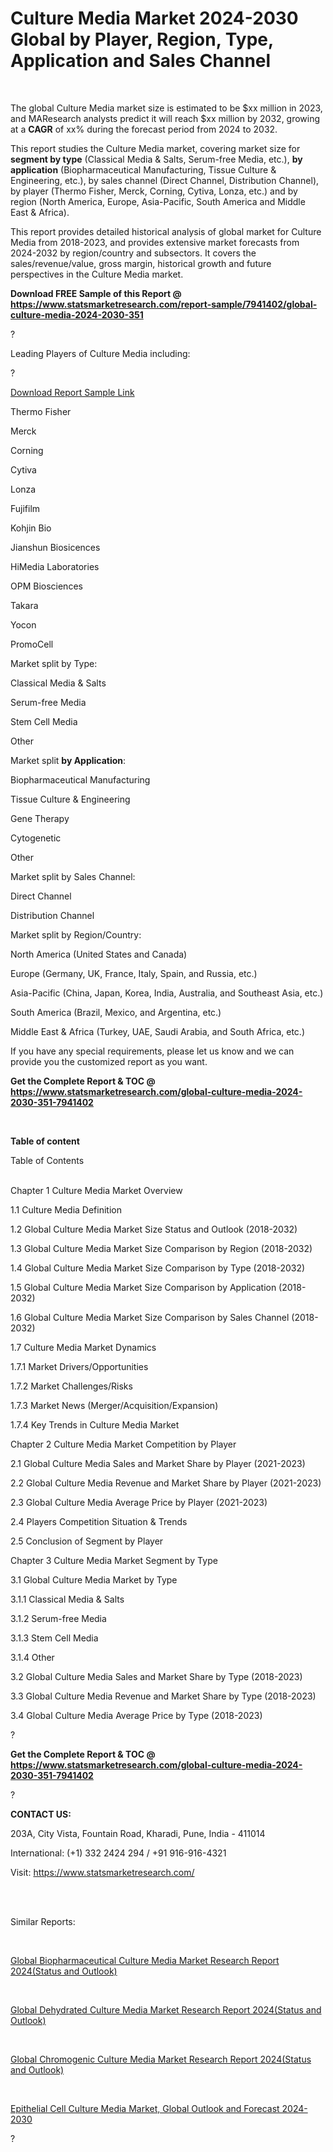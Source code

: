 <h1>Culture Media Market 2024-2030 Global by Player, Region, Type, Application and Sales Channel</h1><br/><p>The global Culture Media market size is estimated to be $xx million in 2023, and MAResearch analysts predict it will reach $xx million by 2032, growing at a <strong>CAGR</strong> of xx% during the forecast period from 2024 to 2032.</p>
 
 
 
 <p>This report studies the Culture Media market, covering market size for <strong>segment by type</strong> (Classical Media & Salts, Serum-free Media, etc.), <strong>by application</strong> (Biopharmaceutical Manufacturing, Tissue Culture & Engineering, etc.), by sales channel (Direct Channel, Distribution Channel), by player (Thermo Fisher, Merck, Corning, Cytiva, Lonza, etc.) and by region (North America, Europe, Asia-Pacific, South America and Middle East & Africa).</p>
 
 
 
 <p>This report provides detailed historical analysis of global market for Culture Media from 2018-2023, and provides extensive market forecasts from 2024-2032 by region/country and subsectors. It covers the sales/revenue/value, gross margin, historical growth and future perspectives in the Culture Media market.</p>
 
 
 
 <div><b>Download FREE Sample of this Report @ <a href="https://www.statsmarketresearch.com/download-free-sample/7941402/global-culture-media-2024-2030-351">https://www.statsmarketresearch.com/report-sample/7941402/global-culture-media-2024-2030-351</a></b></div>
 
 
 
 <p>? </p>
 
 
 
 <p>Leading Players of Culture Media including:</p>
 
 
 
 <p>? </p>
 
 
 
 <p><a href="https://www.statsmarketresearch.com/download-free-sample/7941402/global-culture-media-2024-2030-351">Download Report Sample Link</a></p>
 
 
 
 <p>Thermo Fisher</p>
 
 
 
 <p>Merck</p>
 
 
 
 <p>Corning</p>
 
 
 
 <p>Cytiva</p>
 
 
 
 <p>Lonza</p>
 
 
 
 <p>Fujifilm</p>
 
 
 
 <p>Kohjin Bio</p>
 
 
 
 <p>Jianshun Biosicences</p>
 
 
 
 <p>HiMedia Laboratories</p>
 
 
 
 <p>OPM Biosciences</p>
 
 
 
 <p>Takara</p>
 
 
 
 <p>Yocon</p>
 
 
 
 <p>PromoCell</p>
 
 
 
 <p>Market split by Type:</p>
 
 
 
 <p>Classical Media & Salts</p>
 
 
 
 <p>Serum-free Media</p>
 
 
 
 <p>Stem Cell Media</p>
 
 
 
 <p>Other</p>
 
 
 
 <p>Market split <strong>by Application</strong>:</p>
 
 
 
 <p>Biopharmaceutical Manufacturing</p>
 
 
 
 <p>Tissue Culture & Engineering</p>
 
 
 
 <p>Gene Therapy</p>
 
 
 
 <p>Cytogenetic</p>
 
 
 
 <p>Other</p>
 
 
 
 <p>Market split by Sales Channel:</p>
 
 
 
 <p>Direct Channel</p>
 
 
 
 <p>Distribution Channel</p>
 
 
 
 <p>Market split by Region/Country:</p>
 
 
 
 <p>North America (United States and Canada)</p>
 
 
 
 <p>Europe (Germany, UK, France, Italy, Spain, and Russia, etc.)</p>
 
 
 
 <p>Asia-Pacific (China, Japan, Korea, India, Australia, and Southeast Asia, etc.)</p>
 
 
 
 <p>South America (Brazil, Mexico, and Argentina, etc.)</p>
 
 
 
 <p>Middle East & Africa (Turkey, UAE, Saudi Arabia, and South Africa, etc.)</p>
 
 
 
 <p>If you have any special requirements, please let us know and we can provide you the customized report as you want.</p>
 
 
 
 <div><b>Get the Complete Report & TOC @ <a href="https://www.statsmarketresearch.com/global-culture-media-2024-2030-351-7941402">https://www.statsmarketresearch.com/global-culture-media-2024-2030-351-7941402</a></b></div>
 
 
 
 <p><br />
 
 <b>Table of content</b></p>
 
 
 
 <p>Table of Contents<br />
 
 <br />
 
 Chapter 1 Culture Media Market Overview<br />
 
 1.1 Culture Media Definition<br />
 
 1.2 Global Culture Media Market Size Status and Outlook (2018-2032)<br />
 
 1.3 Global Culture Media Market Size Comparison by Region (2018-2032)<br />
 
 1.4 Global Culture Media Market Size Comparison by Type (2018-2032)<br />
 
 1.5 Global Culture Media Market Size Comparison by Application (2018-2032)<br />
 
 1.6 Global Culture Media Market Size Comparison by Sales Channel (2018-2032)<br />
 
 1.7 Culture Media Market Dynamics<br />
 
 1.7.1 Market Drivers/Opportunities<br />
 
 1.7.2 Market Challenges/Risks<br />
 
 1.7.3 Market News (Merger/Acquisition/Expansion)<br />
 
 1.7.4 Key Trends in Culture Media Market<br />
 
 Chapter 2 Culture Media Market Competition by Player<br />
 
 2.1 Global Culture Media Sales and Market Share by Player (2021-2023)<br />
 
 2.2 Global Culture Media Revenue and Market Share by Player (2021-2023)<br />
 
 2.3 Global Culture Media Average Price by Player (2021-2023)<br />
 
 2.4 Players Competition Situation & Trends<br />
 
 2.5 Conclusion of Segment by Player<br />
 
 Chapter 3 Culture Media Market Segment by Type<br />
 
 3.1 Global Culture Media Market by Type<br />
 
 3.1.1 Classical Media & Salts<br />
 
 3.1.2 Serum-free Media<br />
 
 3.1.3 Stem Cell Media<br />
 
 3.1.4 Other<br />
 
 3.2 Global Culture Media Sales and Market Share by Type (2018-2023)<br />
 
 3.3 Global Culture Media Revenue and Market Share by Type (2018-2023)<br />
 
 3.4 Global Culture Media Average Price by Type (2018-2023)<br />
 
 ? </p>
 
 
 
 <div><b>Get the Complete Report & TOC @ <a href="https://www.statsmarketresearch.com/global-culture-media-2024-2030-351-7941402">https://www.statsmarketresearch.com/global-culture-media-2024-2030-351-7941402</a></b></div>
 
 
 
 <p>? </p>
 
 
 
 <p><b>CONTACT US:</b><br />
 
 203A, City Vista, Fountain Road, Kharadi, Pune, India - 411014<br />
 
 International: (+1) 332 2424 294 / +91 916-916-4321<br />
 
 Visit: <a href="https://www.statsmarketresearch.com/">https://www.statsmarketresearch.com/</a><br />
 
 <br />
 
 <br />
 
 Similar Reports:<br />
 
 <br />
 
 <a href="https://www.statsmarketresearch.com/global-biopharmaceutical-culture-media-2024-626-8014025">Global Biopharmaceutical Culture Media Market Research Report 2024(Status and Outlook)</a><br />
 
 <br />
 
 <a href="https://www.statsmarketresearch.com/global-dehydrated-culture-media-2024-366-7982208">Global Dehydrated Culture Media Market Research Report 2024(Status and Outlook)</a><br />
 
 <br />
 
 <a href="https://www.statsmarketresearch.com/global-chromogenic-culture-media-2024-972-7982209">Global Chromogenic Culture Media Market Research Report 2024(Status and Outlook)</a><br />
 
 <br />
 
 <a href="https://www.statsmarketresearch.com/global-epithelial-cell-culture-media-forecast-2024-2030-749-7965747">Epithelial Cell Culture Media Market, Global Outlook and Forecast 2024-2030</a><br />
 
 ? </p>